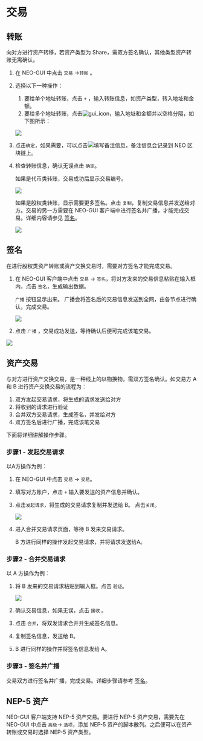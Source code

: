 # 交易

## 转账

向对方进行资产转移，若资产类型为 Share，需双方签名确认，其他类型资产转账无需确认。

1. 在 NEO-GUI 中点击 `交易` ->`转账` 。

2. 选择以下一种操作：

   1. 要给单个地址转账，点击 `+` ，输入转账信息，如资产类型，转入地址和金额。
   2. 要给多个地址转账，点击![gui_icon](../../node/assets/gui_icon.png)，输入地址和金额并以空格分隔，如下图所示：

   ![](../assets/gui_10.png)

3. 点击`确定`，如果需要，可以点击![](../../node/assets/gui_remark.png)填写备注信息，备注信息会记录到 NEO 区块链上。

4. 检查转账信息，确认无误点击 `确定`。

   如果是代币类转账，交易成功后显示交易编号。

   ![](../assets/i.png)

   如果是股权类转账，显示需要更多签名。点击 `复制`，复制交易信息并发送给对方。交易的另一方需要在 NEO-GUI 客户端中进行签名并广播，才能完成交易。详细内容请参见 [签名](#签名)。

   ![](../assets/l.png)



## 签名

在进行股权类资产转账或资产交换交易时，需要对方签名才能完成交易。

1. 在 NEO-GUI 客户端中点击 `交易` -> `签名`，将对方发来的交易信息粘贴在输入框内，点击 `签名`，生成输出数据。

   `广播` 按钮显示出来。 广播会将签名后的交易信息发送到全网，由各节点进行确认，完成交易。

   ![](../assets/u.png)

2. 点击 `广播` ，交易成功发送，等待确认后便可完成该笔交易。

![](../assets/gui_30.png)

## 资产交易

与对方进行资产交换交易，是一种线上的以物换物，需双方签名确认。如交易方 A 和 B 进行资产交换交易的流程为：

1. 双方发起交易请求，将生成的请求发送给对方
2. 将收到的请求进行验证
3. 合并双方交易请求，生成签名，并发给对方
4. 双方签名后进行广播，完成该笔交易

下面将详细讲解操作步骤。

### 步骤1 - 发起交易请求

以A方操作为例：

1. 在 NEO-GUI 中点击 `交易` -> `交易`。

2. 填写对方账户，点击 `+` 输入要发送的资产信息并确认。

3. 点击`发起请求`，将生成的交易请求复制并发送给 B。 点击`关闭`。

   ![](../assets/gui_19.png)

4. 进入合并交易请求页面，等待 B 发来交易请求。

   B 方进行同样的操作发起交易请求，并将请求发送给A。

### 步骤2 - 合并交易请求

以 A 方操作为例：

1. 将 B 发来的交易请求粘贴到输入框。点击 `验证`。

   ![](../assets/gui_20.png)

2. 确认交易信息，如果无误，点击 `接收` 。

3. 点击 `合并`，将双发请求合并并生成签名信息。

4. 复制签名信息，发送给 B。

5. B 进行同样的操作并将签名信息发给 A。

### 步骤3 - 签名并广播

交易双方进行签名并广播，完成交易。详细步骤请参考 [签名](#签名)。

## NEP-5 资产

NEO-GUI 客户端支持 NEP-5 资产交易。要进行 NEP-5 资产交易，需要先在 NEO-GUI 中点击 `高级`-> `选项`，添加 NEP-5 资产的脚本散列。之后便可以在资产转账或交易时选择 NEP-5 资产类型。